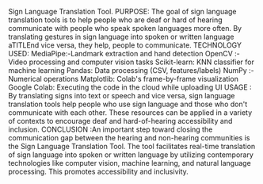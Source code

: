 Sign Language Translation Tool. PURPOSE: The goal of sign language translation tools is to help people who are deaf or hard of hearing communicate with people who speak spoken languages more often. By translating gestures in sign language into spoken or written language aTITLEnd vice versa, they help, people to communicate. TECHNOLOGY USED: MediaPipe:-Landmark extraction and hand detection OpenCV :- Video processing and computer vision tasks Scikit-learn: KNN classifier for machine learning Pandas: Data processing (CSV, features/labels) NumPy :- Numerical operations Matplotlib: Colab's frame-by-frame visualization Google Colab: Executing the code in the cloud while uploading UI USAGE : By translating signs into text or speech and vice versa, sign language translation tools help people who use sign language and those who don't communicate with each other. These resources can be applied in a variety of contexts to encourage deaf and hard-of-hearing accessibility and inclusion. CONCLUSION :An important step toward closing the communication gap between the hearing and non-hearing communities is the Sign Language Translation Tool. The tool facilitates real-time translation of sign language into spoken or written language by utilizing contemporary technologies like computer vision, machine learning, and natural language processing. This promotes accessibility and inclusivity.
